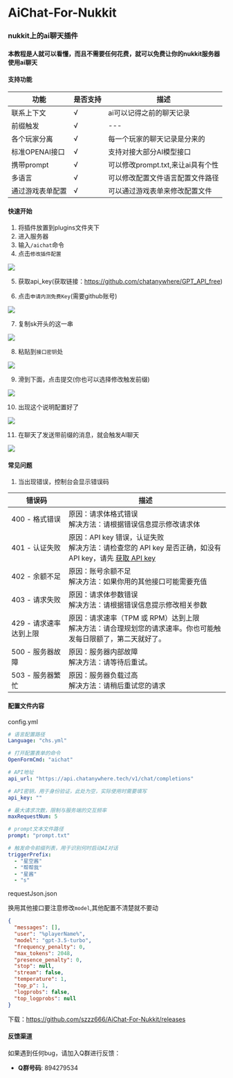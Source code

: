 # AiChat-For-Nukkit
### nukkit上的ai聊天插件
#### 本教程是人就可以看懂，而且不需要任何花费，就可以免费让你的nukkit服务器使用ai聊天
#### 支持功能
| 功能         | 是否支持 | 描述                      |
|------------|--|-------------------------|
| 联系上下文      |√ | ai可以记得之前的聊天记录           |
| 前缀触发       |√ | ---                     |
| 各个玩家分离     |√ | 每一个玩家的聊天记录是分来的          |
| 标准OPENAI接口 |√ | 支持对接大部分AI模型接口           |
| 携带prompt   |√ | 可以修改prompt.txt,来让ai具有个性 |
| 多语言        |√ | 可以修改配置文件语言配置文件路径        |
| 通过游戏表单配置   |√ | 可以通过游戏表单来修改配置文件         |
#### 快速开始
1. 将插件放置到plugins文件夹下
2. 进入服务器
3. 输入`/aichat`命令
4. 点击`修改插件配置`

![](img/PixPin_2024-06-23_00-20-58.png)

5. 获取api_key(获取链接：https://github.com/chatanywhere/GPT_API_free)

6. 点击`申请内测免费Key`(需要github账号)

![](img/img.png)

7. 复制sk开头的这一串

![](img/img_1.png)

8. 粘贴到`接口密钥`处

![](img/img_6.png)

9. 滑到下面，点击提交(你也可以选择修改触发前缀)

![](img/img_3.png)

10. 出现这个说明配置好了

![](img/img_4.png)

11. 在聊天了发送带前缀的消息，就会触发AI聊天

![](img/img_5.png)

#### 常见问题
1. 当出现错误，控制台会显示错误码

| 错误码            | 描述                                                                                                                       |
|----------------|--------------------------------------------------------------------------------------------------------------------------|
| 400 - 格式错误     | 原因：请求体格式错误<br/>解决方法：请根据错误信息提示修改请求体                                                                                       |
| 401 - 认证失败     | 原因：API key 错误，认证失败<br/>解决方法：请检查您的 API key 是否正确，如没有 API key，请先 [获取 API key](https://github.com/chatanywhere/GPT_API_free) |
| 402 - 余额不足     | 原因：账号余额不足<br/>解决方法：如果你用的其他接口可能需要充值                                                                                       |
| 403 - 请求失败     | 原因：请求体参数错误<br/>解决方法：请根据错误信息提示修改相关参数                                                                                      |
| 429 - 请求速率达到上限 | 原因：请求速率（TPM 或 RPM）达到上限<br/>解决方法：请合理规划您的请求速率。你也可能触发每日限额了，第二天就好了。                                                          |
| 500 - 服务器故障    | 原因：服务器内部故障<br/>解决方法：请等待后重试。                                                                                                                     |
| 503 - 服务器繁忙    | 原因：服务器负载过高<br/>解决方法：请稍后重试您的请求                                                                                                                      |

#### 配置文件内容
config.yml
```yaml
# 语言配置路径
Language: "chs.yml"

# 打开配置表单的命令
OpenFormCmd: "aichat"

# API地址
api_url: "https://api.chatanywhere.tech/v1/chat/completions"

# API密钥，用于身份验证，此处为空，实际使用时需要填写
api_key: ""

# 最大请求次数，限制与服务端的交互频率
maxRequestNum: 5

# prompt文本文件路径
prompt: "prompt.txt"

# 触发命令前缀列表，用于识别何时启动AI对话
triggerPrefix:
  - "星空酱"
  - "帮帮我"
  - "星酱"
  - "s"


```
requestJson.json

换用其他接口要注意修改`model`,其他配置不清楚就不要动
```json
{
  "messages": [],
  "user": "%playerName%",
  "model": "gpt-3.5-turbo",
  "frequency_penalty": 0,
  "max_tokens": 2048,
  "presence_penalty": 0,
  "stop": null,
  "stream": false,
  "temperature": 1,
  "top_p": 1,
  "logprobs": false,
  "top_logprobs": null
}
```
下载：https://github.com/szzz666/AiChat-For-Nukkit/releases
#### 反馈渠道
如果遇到任何bug，请加入Q群进行反馈：
- **Q群号码**: 894279534
